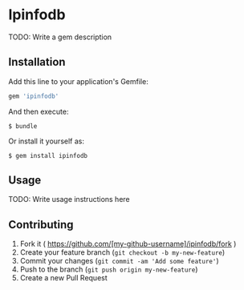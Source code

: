 # Ipinfodb

TODO: Write a gem description

## Installation

Add this line to your application's Gemfile:

```ruby
gem 'ipinfodb'
```

And then execute:

    $ bundle

Or install it yourself as:

    $ gem install ipinfodb

## Usage

TODO: Write usage instructions here

## Contributing

1. Fork it ( https://github.com/[my-github-username]/ipinfodb/fork )
2. Create your feature branch (`git checkout -b my-new-feature`)
3. Commit your changes (`git commit -am 'Add some feature'`)
4. Push to the branch (`git push origin my-new-feature`)
5. Create a new Pull Request
